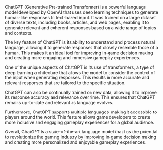 
ChatGPT (Generative Pre-trained Transformer) is a powerful language model developed by OpenAI that uses deep learning techniques to generate human-like responses to text-based input. It was trained on a large dataset of diverse texts, including books, articles, and web pages, enabling it to generate relevant and coherent responses based on a wide range of topics and contexts.

The key feature of ChatGPT is its ability to understand and process natural language, allowing it to generate responses that closely resemble those of a human. This makes it an ideal tool for improving in-game decision making and creating more engaging and immersive gameplay experiences.

One of the unique aspects of ChatGPT is its use of transformers, a type of deep learning architecture that allows the model to consider the context of the input when generating responses. This results in more accurate and relevant responses that are tailored to the specific situation.

ChatGPT can also be continually trained on new data, allowing it to improve its response accuracy and relevance over time. This ensures that ChatGPT remains up-to-date and relevant as language evolves.

Furthermore, ChatGPT supports multiple languages, making it accessible to players around the world. This feature allows game developers to create more inclusive and engaging gameplay experiences for a global audience.

Overall, ChatGPT is a state-of-the-art language model that has the potential to revolutionize the gaming industry by improving in-game decision making and creating more personalized and enjoyable gameplay experiences.
